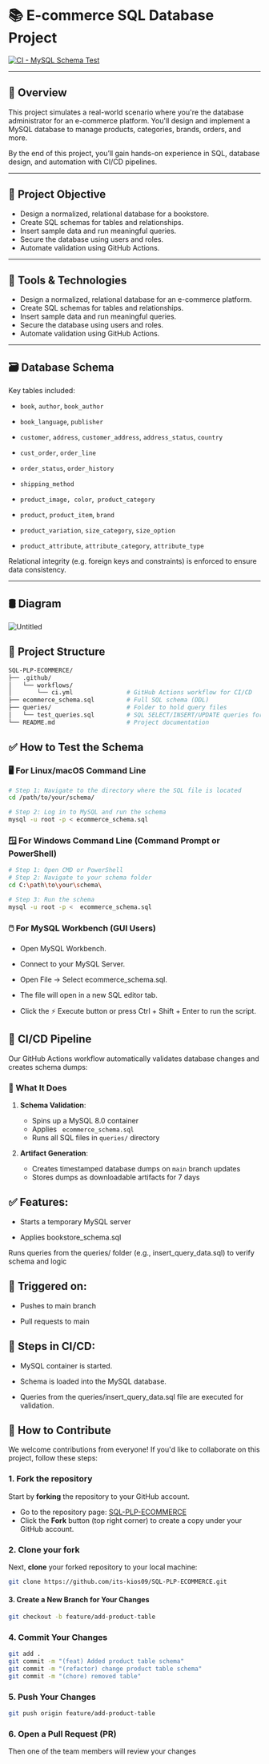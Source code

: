 # 📚 E-commerce SQL Database Project

[![CI - MySQL Schema Test](https://github.com/its-kios09/SQL-PLP-BOOKSTORE/actions/workflows/cicd.yml/badge.svg)](https://github.com/its-kios09/SQL-PLP-BOOKSTORE/actions)

---

## 🧠 Overview

This project simulates a real-world scenario where you're the database administrator for an e-commerce platform. You'll design and implement a MySQL database to manage products, categories, brands, orders, and more.

By the end of this project, you’ll gain hands-on experience in SQL, database design, and automation with CI/CD pipelines.

---

## 🎯 Project Objective

- Design a normalized, relational database for a bookstore.
- Create SQL schemas for tables and relationships.
- Insert sample data and run meaningful queries.
- Secure the database using users and roles.
- Automate validation using GitHub Actions.

---

## 🧰 Tools & Technologies

- Design a normalized, relational database for an e-commerce platform.
- Create SQL schemas for tables and relationships.
- Insert sample data and run meaningful queries.
- Secure the database using users and roles.
- Automate validation using GitHub Actions.

---

## 🗃️ Database Schema

Key tables included:

- `book`, `author`, `book_author`
- `book_language`, `publisher`
- `customer`, `address`, `customer_address`, `address_status`, `country`
- `cust_order`, `order_line`
- `order_status`, `order_history`
- `shipping_method`


- `product_image, color`,` product_category`
- `product`, `product_item`, `brand`
- `product_variation`, `size_category`, `size_option`
- `product_attribute`, `attribute_category`, `attribute_type`

Relational integrity (e.g. foreign keys and constraints) is enforced to ensure data consistency.

---

## 🛢 Diagram

![Untitled](https://github.com/user-attachments/assets/dfdba017-94be-46d0-8a98-aeb39079155b)


## 📂 Project Structure

```bash
SQL-PLP-ECOMMERCE/
├── .github/
│   └── workflows/
│       └── ci.yml               # GitHub Actions workflow for CI/CD
├── ecommerce_schema.sql         # Full SQL schema (DDL)
├── queries/                     # Folder to hold query files
│   └── test_queries.sql         # SQL SELECT/INSERT/UPDATE queries for testing
└── README.md                    # Project documentation

```

## ✅ How to Test the Schema
### 🖥️ For Linux/macOS Command Line
``` bash
# Step 1: Navigate to the directory where the SQL file is located
cd /path/to/your/schema/

# Step 2: Log in to MySQL and run the schema
mysql -u root -p < ecommerce_schema.sql
```
### 🪟 For Windows Command Line (Command Prompt or PowerShell)
```bash
# Step 1: Open CMD or PowerShell
# Step 2: Navigate to your schema folder
cd C:\path\to\your\schema\

# Step 3: Run the schema
mysql -u root -p <  ecommerce_schema.sql
```
### 🖱️ For MySQL Workbench (GUI Users)
- Open MySQL Workbench.

- Connect to your MySQL Server.

- Open File → Select  ecommerce_schema.sql.

- The file will open in a new SQL editor tab.

- Click the ⚡ Execute button or press Ctrl + Shift + Enter to run the script.




## 🚀 CI/CD Pipeline

Our GitHub Actions workflow automatically validates database changes and creates schema dumps:

### 🔧 What It Does
1. **Schema Validation**:
   - Spins up a MySQL 8.0 container
   - Applies ` ecommerce_schema.sql`
   - Runs all SQL files in `queries/` directory

2. **Artifact Generation**:
   - Creates timestamped database dumps on `main` branch updates
   - Stores dumps as downloadable artifacts for 7 days

## ✅ Features:
- Starts a temporary MySQL server

- Applies bookstore_schema.sql

Runs queries from the queries/ folder (e.g., insert_query_data.sql) to verify schema and logic

## 🔄 Triggered on:
- Pushes to main branch

- Pull requests to main

## 🧩 Steps in CI/CD:
- MySQL container is started.

- Schema is loaded into the MySQL database.

- Queries from the queries/insert_query_data.sql file are executed for validation.


## 🤝 How to Contribute

We welcome contributions from everyone! If you'd like to collaborate on this project, follow these steps:

### 1. Fork the repository
Start by **forking** the repository to your GitHub account.

- Go to the repository page: [SQL-PLP-ECOMMERCE](https://github.com/its-kios09/SQL-PLP-ECOMMERCE)
- Click the **Fork** button (top right corner) to create a copy under your GitHub account.

### 2. Clone your fork
Next, **clone** your forked repository to your local machine:

```bash
git clone https://github.com/its-kios09/SQL-PLP-ECOMMERCE.git
```

#### 3.  Create a New Branch for Your Changes

```bash
git checkout -b feature/add-product-table
```

### 4. Commit Your Changes

```bash
git add .
git commit -m "(feat) Added product table schema"
git commit -m "(refactor) change product table schema"
git commit -m "(chore) removed table"
```

### 5. Push Your Changes

```bash
git push origin feature/add-product-table
```
### 6. Open a Pull Request (PR)
Then one of the team members will review your changes
